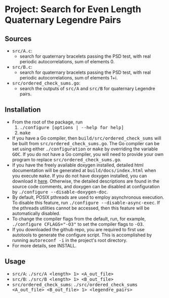 # Project: Search for Even Length Quaternary Legendre Pairs

## Sources

- <tt>src/A.c</tt>:
	- search for quaternary bracelets passing the PSD test, with real periodic
	 autocorrelations, sum of elements 0.
- <tt>src/B.c</tt>:
	- search for quaternary bracelets passing the PSD test, with real periodic
   autocorrelations, sum of elements 1+i.
- <tt>src/ordered_check_sums.go</tt>:
	- search the outputs of <tt>src/A</tt> and <tt>src/B</tt> for quaternary 
      Legendre pairs.

## Installation

- From the root of the package, run
	1. <tt>./configure [options | --help for help]</tt>
	2. <tt>make</tt><br>
- If you have a Go compiler, then <tt>build/src/ordered_check_sums</tt> will be 
  built from <tt>src/ordered_check_sums.go</tt>. The Go compiler can be set using 
  either <tt>./configuration</tt> or <tt>make</tt> by overriding the variable 
  <tt>GOC</tt>. If you do not have a Go compiler, you will need to provide your 
  own program to replace <tt>src/ordered_check_sums.go</tt>.
- If you have the freely available doxygen installed, detailed html
  documentation will be generated at <tt>build/docs/index.html</tt> when you 
  execute <tt>make</tt>. If you do not have doxygen installed, you can download it 
  [here](https://www.doxygen.nl/). Otherwise, the detailed descriptions are found 
  in the source code comments, and doxygen can be disabled at configuration by 
  <tt>./configure --disable-doxygen-doc</tt>.
- By default, POSIX pthreads are used to employ asynchronous execution. To disable 
  this feature, run <tt>./configure --disable-async-exec</tt>. If the pthreads 
  utilities cannot be accessed, then this feature will be automatically disabled.
- To change the compiler flags from the default, run, for example,
  <tt>./configure CFLAGS="-O3"</tt> to set the compiler flags to <tt>-O3</tt>.
- If you downloaded the github repo, you are required to first use autotools
  to generate the configure script. This is accomplished by running
  <tt>autoreconf -i</tt> in the project's root directory.
- For more details, see INSTALL.

## Usage

- <tt>src/A</tt>:
    <tt>./src/A \<length\> 1\> \<A_out_file\></tt>
- <tt>src/B</tt>: 
    <tt>./src/B \<length\> 1\> \<B_out_file\></tt>
- <tt>src/ordered_check_sums</tt>: 
    <tt>./src/ordered_check_sums \<A_out_file\> \<B_out_file\> 1\> 
    \<legendre_pairs\></tt>

